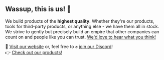 ## Wassup, this is us! 👋

We build products of the **highest quality**. Whether they're our products, tools for third-party products, or anything else - we have them all in stock. We strive to gently but precisely build an empire that other companies can count on and people like you can trust. [We'd love to hear what you think!](https://azury.dev/feedback)

🔗 [Visit our website](https://azury.gg) or, feel free to ✊ [join our Discord](https://azury.dev/discord)!  
👉 [Check out our products!](https://github.com/azurystudios/.github/blob/main/profile/products.md)
